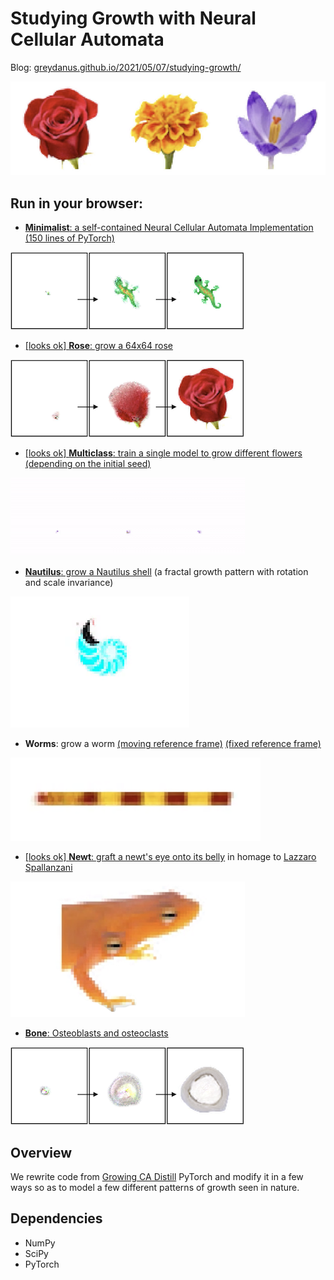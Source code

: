 Studying Growth with Neural Cellular Automata
=======

Blog: [greydanus.github.io/2021/05/07/studying-growth/](https://greydanus.github.io/2021/05/07/studying-growth/)

![overview.png](static/flowers.png)

Run in your browser:
--------
 * [**Minimalist**: a self-contained Neural Cellular Automata Implementation (150 lines of PyTorch)](https://colab.research.google.com/drive/13wCM9OV2JR004zFvh7zPgUxrga8sU4d1)

 ![grow_gecko.png](static/grow_gecko.png)
 * [[looks ok] **Rose**: grow a 64x64 rose](https://colab.research.google.com/drive/1TgGN5qjjH6MrMrTcStEkdHO-giEJ4bZr#scrollTo=k-2PCTfGI-pq)

 ![grow_rose.png](static/grow_rose.png)
 * [[looks ok] **Multiclass**: train a single model to grow different flowers (depending on the initial seed)](https://colab.research.google.com/drive/1vG7yjOHxejdk_YfvKhASanNs0YvKDO5-)

 ![grow_multiclass.png](static/grow_multiclass.gif)
 * [**Nautilus**: grow a Nautilus shell](https://colab.research.google.com/drive/1DUFL5glyej725r8VAYDZIFrWvpR6a6-0) (a fractal growth pattern with rotation and scale invariance)

 ![grow_nautilus.png](static/grow_nautilus.gif)
 * **Worms**: grow a worm [(moving reference frame)](https://colab.research.google.com/drive/1wg-PKNwPA5yNzcuyBomZ6IT3Fx2xrewp) [(fixed reference frame)](https://colab.research.google.com/drive/1hE8Vxqsf_PZhSitQP1dSg-K022T3jOkK)

 ![grow_worm.png](static/grow_worm.png)
 * [[looks ok] **Newt**: graft a newt's eye onto its belly](https://colab.research.google.com/drive/1fbakmrgkk1y-ZXamH1mKbN1tvkogNrWq) in homage to [Lazzaro Spallanzani](https://en.wikipedia.org/wiki/Lazzaro_Spallanzani)

 ![newt_graft.png](static/newt_graft.png)
 * [**Bone**: Osteoblasts and osteoclasts](https://colab.research.google.com/drive/1qQcztNsqyMLLMB00CVRxc0Pm7ipca0ww?usp=sharing)

 ![grow_bone.png](static/grow_bone.png)

Overview
--------

We rewrite code from [Growing CA Distill](https://distill.pub/2020/growing-ca/) PyTorch and modify it in a few ways so as to model a few different patterns of growth seen in nature.


Dependencies
--------
 * NumPy
 * SciPy
 * PyTorch